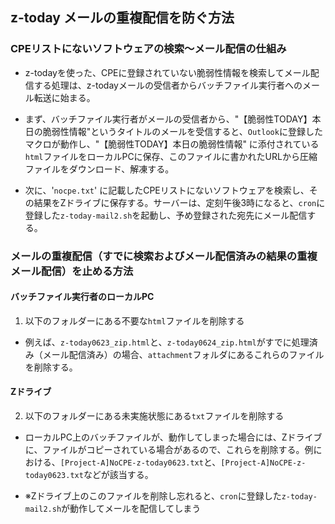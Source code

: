 ## z-today メールの重複配信を防ぐ方法

### CPEリストにないソフトウェアの検索～メール配信の仕組み

- z-todayを使った、CPEに登録されていない脆弱性情報を検索してメール配信する処理は、z-todayメールの受信者からバッチファイル実行者へのメール転送に始まる。

- まず、バッチファイル実行者がメールの受信者から、"【脆弱性TODAY】本日の脆弱性情報"というタイトルのメールを受信すると、`Outlook`に登録したマクロが動作し、"【脆弱性TODAY】本日の脆弱性情報" に添付されている`html`ファイルをローカルPCに保存、このファイルに書かれたURLから圧縮ファイルをダウンロード、解凍する。

- 次に、'`nocpe.txt`' に記載したCPEリストにないソフトウェアを検索し、その結果をZドライブに保存する。サーバーは、定刻午後3時になると、`cron`に登録した`z-today-mail2.sh`を起動し、予め登録された宛先にメール配信する。

### メールの重複配信（すでに検索およびメール配信済みの結果の重複メール配信）を止める方法

#### バッチファイル実行者のローカルPC

1. 以下のフォルダーにある不要な`html`ファイルを削除する

- 例えば、`z-today0623_zip.html`と、`z-today0624_zip.html`がすでに処理済み（メール配信済み）の場合、`attachment`フォルダにあるこれらのファイルを削除する。

#### Zドライブ

2. 以下のフォルダーにある未実施状態にある`txt`ファイルを削除する

- ローカルPC上のバッチファイルが、動作してしまった場合には、Zドライブに、ファイルがコピーされている場合があるので、これらを削除する。例における、`[Project-A]NoCPE-z-today0623.txt`と、`[Project-A]NoCPE-z-today0623.txt`などが該当する。

- ※Zドライブ上のこのファイルを削除し忘れると、`cron`に登録した`z-today-mail2.sh`が動作してメールを配信してしまう

